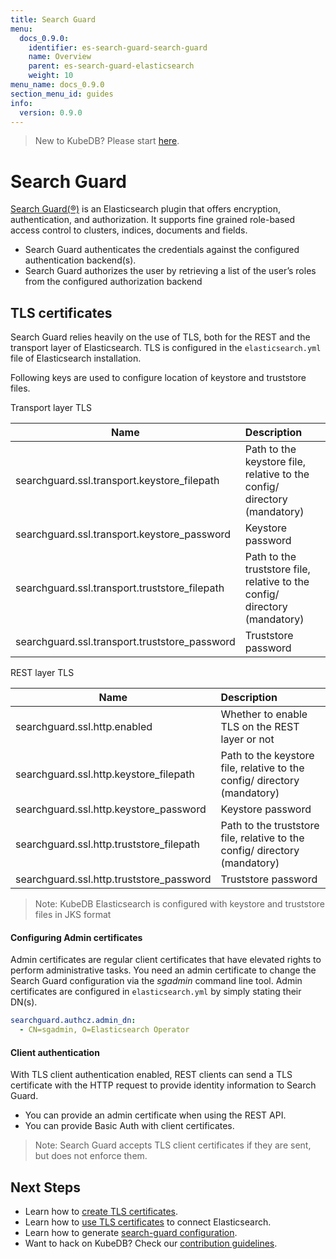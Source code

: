 ```yaml
---
title: Search Guard
menu:
  docs_0.9.0:
    identifier: es-search-guard-search-guard
    name: Overview
    parent: es-search-guard-elasticsearch
    weight: 10
menu_name: docs_0.9.0
section_menu_id: guides
info:
  version: 0.9.0
---
```


> New to KubeDB? Please start [here](/docs/0.9.0/concepts/README).

# Search Guard

[Search Guard(®)](https://github.com/floragunncom/search-guard) is an Elasticsearch plugin that offers encryption, authentication, and authorization.
It supports fine grained role-based access control to clusters, indices, documents and fields.

- Search Guard authenticates the credentials against the configured authentication backend(s).
- Search Guard authorizes the user by retrieving a list of the user’s roles from the configured authorization backend

## TLS certificates

Search Guard relies heavily on the use of TLS, both for the REST and the transport layer of Elasticsearch. TLS is configured in the `elasticsearch.yml` file of Elasticsearch installation.

Following keys are used to configure location of keystore and truststore files.

Transport layer TLS

| Name                                              | Description                                                                   |
|---------------------------------------------------|:------------------------------------------------------------------------------|
| searchguard.ssl.transport.keystore_filepath       | Path to the keystore file, relative to the config/ directory (mandatory)      |
| searchguard.ssl.transport.keystore_password       | Keystore password                                                             |
| searchguard.ssl.transport.truststore_filepath     | Path to the truststore file, relative to the config/ directory (mandatory)    |
| searchguard.ssl.transport.truststore_password     | Truststore password                                                           |

REST layer TLS

| Name                                          | Description                                                                           |
|-----------------------------------------------|:--------------------------------------------------------------------------------------|
| searchguard.ssl.http.enabled                  | Whether to enable TLS on the REST layer or not                                        |
| searchguard.ssl.http.keystore_filepath        | Path to the keystore file, relative to the config/ directory (mandatory)              |
| searchguard.ssl.http.keystore_password        | Keystore password                                                                     |
| searchguard.ssl.http.truststore_filepath      | Path to the truststore file, relative to the config/ directory (mandatory)            |
| searchguard.ssl.http.truststore_password      | Truststore password                                                                   |


> Note: KubeDB Elasticsearch is configured with keystore and truststore files in JKS format

#### Configuring Admin certificates

Admin certificates are regular client certificates that have elevated rights to perform administrative tasks. You need an admin certificate to
change the Search Guard configuration via the *sgadmin* command line tool. Admin certificates are configured in `elasticsearch.yml` by simply stating their DN(s).

```yaml
searchguard.authcz.admin_dn:
  - CN=sgadmin, O=Elasticsearch Operator
```

#### Client authentication

With TLS client authentication enabled, REST clients can send a TLS certificate with the HTTP request to provide identity information to Search Guard.

- You can provide an admin certificate when using the REST API.
- You can provide Basic Auth with client certificates.

> Note: Search Guard accepts TLS client certificates if they are sent, but does not enforce them.

## Next Steps

- Learn how to [create TLS certificates](/docs/0.9.0/guides/elasticsearch/search-guard/issue-certificate).
- Learn how to [use TLS certificates](/docs/0.9.0/guides/elasticsearch/search-guard/use-tls) to connect Elasticsearch.
- Learn how to generate [search-guard configuration](/docs/0.9.0/guides/elasticsearch/search-guard/configuration).
- Want to hack on KubeDB? Check our [contribution guidelines](/docs/0.9.0/CONTRIBUTING).
